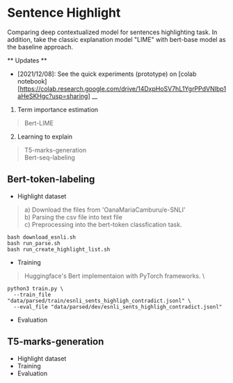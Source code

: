# Sentence Highlight
Comparing deep contextualized model for sentences highlighting task. 
In addition, take the classic explanation model "LIME" with bert-base model as the baseline approach.

** Updates **
- [2021/12/08]: See the quick experiments (prototype) on [colab notebook][https://colab.research.google.com/drive/14DxpHoSV7hL1YgrPPdVNIbp1aHeSKHgc?usp=sharing]
__

1. Term importance estimation
> Bert-LIME
2. Learning to explain
> T5-marks-generation\
> Bert-seq-labeling

## Bert-token-labeling
- Highlight dataset
> a) Download the files from 'OanaMariaCamburu/e-SNLI'\
> b) Parsing the csv file into text file\
> c) Preprocessing into the bert-token classfication task.
```
bash download_esnli.sh
bash run_parse.sh
bash run_create_highlight_list.sh
```
- Training
> Huggingface's Bert implementaion with PyTorch frameworks. \
```
python3 train.py \
  --train_file "data/parsed/train/esnli_sents_highligh_contradict.jsonl" \
  --eval_file "data/parsed/dev/esnli_sents_highligh_contradict.jsonl"
```
- Evaluation

## T5-marks-generation
- Highlight dataset
- Training
- Evaluation
